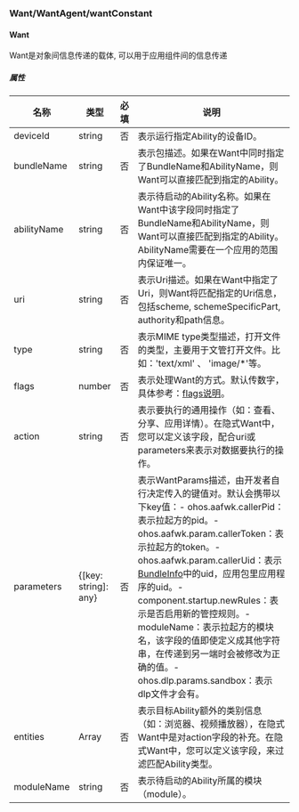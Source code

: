 ### Want/WantAgent/wantConstant

#### Want

Want是对象间信息传递的载体, 可以用于应用组件间的信息传递

##### 属性

| 名称        | 类型                 | 必填 | 说明                                                         |
| ----------- | -------------------- | ---- | ------------------------------------------------------------ |
| deviceId    | string               | 否   | 表示运行指定Ability的设备ID。                                |
| bundleName  | string               | 否   | 表示包描述。如果在Want中同时指定了BundleName和AbilityName，则Want可以直接匹配到指定的Ability。 |
| abilityName | string               | 否   | 表示待启动的Ability名称。如果在Want中该字段同时指定了BundleName和AbilityName，则Want可以直接匹配到指定的Ability。AbilityName需要在一个应用的范围内保证唯一。 |
| uri         | string               | 否   | 表示Uri描述。如果在Want中指定了Uri，则Want将匹配指定的Uri信息，包括scheme, schemeSpecificPart, authority和path信息。 |
| type        | string               | 否   | 表示MIME type类型描述，打开文件的类型，主要用于文管打开文件。比如：'text/xml' 、 'image/*'等。 |
| flags       | number               | 否   | 表示处理Want的方式。默认传数字，具体参考：[flags说明](https://developer.harmonyos.com/cn/docs/documentation/doc-references-V3/js-apis-app-ability-wantconstant-0000001544583993-V3#ZH-CN_TOPIC_0000001574088589__wantconstantflags)。 |
| action      | string               | 否   | 表示要执行的通用操作（如：查看、分享、应用详情）。在隐式Want中，您可以定义该字段，配合uri或parameters来表示对数据要执行的操作。 |
| parameters  | {[key: string]: any} | 否   | 表示WantParams描述，由开发者自行决定传入的键值对。默认会携带以下key值：- ohos.aafwk.callerPid：表示拉起方的pid。- ohos.aafwk.param.callerToken：表示拉起方的token。- ohos.aafwk.param.callerUid：表示[BundleInfo](https://developer.harmonyos.com/cn/docs/documentation/doc-references-V3/js-apis-bundlemanager-bundleinfo-0000001478341337-V3#ZH-CN_TOPIC_0000001523488926__bundleinfo-1)中的uid，应用包里应用程序的uid。- component.startup.newRules：表示是否启用新的管控规则。- moduleName：表示拉起方的模块名，该字段的值即使定义成其他字符串，在传递到另一端时会被修改为正确的值。- ohos.dlp.params.sandbox：表示dlp文件才会有。 |
| entities    | Array<string>        | 否   | 表示目标Ability额外的类别信息（如：浏览器、视频播放器），在隐式Want中是对action字段的补充。在隐式Want中，您可以定义该字段，来过滤匹配Ability类型。 |
| moduleName  | string               | 否   | 表示待启动的Ability所属的模块（module）。                    |

#### 

